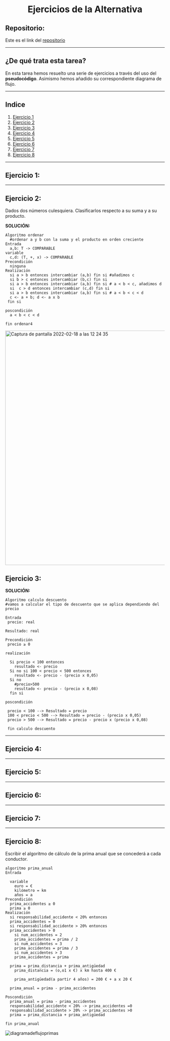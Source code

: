 <h1 align="center">	Ejercicios  de la Alternativa</h1>

<h2>Repositorio:</h2>

Este es el link del [repositorio](https://github.com/albabernal03/Alternativa-ejercicios-)
***
<h2>¿De qué trata esta tarea?</h2>

En esta tarea hemos resuelto una serie de ejercicios a través del uso del **pseudocódigo**. Asimismo hemos añadido su correspondiente diagrama de flujo.
***

## Indice
1. [Ejercicio 1](#id1)
2. [Ejercicio 2](#id2)
3. [Ejercicio 3](#id3)
4. [Ejercicio 4](#id4)
5. [Ejercicio 5](#id5)
6. [Ejercicio 6](#id6)
7. [Ejercicio 7](#id7)
8. [Ejercicio 8](#id8)

***

## Ejercicio 1:<a name="id1"></a>
***


## Ejercicio 2:<a name="id2"></a> 
Dados dos números culesquiera.
Clasificarlos respecto a su suma y a su producto.

**SOLUCIÓN:**
```
Algoritmo ordenar
  #ordenar a y b con la suma y el producto en orden creciente
Entrada
  a,b: T -> COMPARABLE
variable
  c,d: (T, +, x) -> COMPARABLE
Precondición
  ninguna
Realización
  si a > b entonces intercambiar (a,b) fin si #añadimos c
  si b > c entonces intercambiar (b,c) fin si 
  si a > b entonces intercambiar (a,b) fin si # a < b < c, añadimos d
  si  c > d entonces intercambiar (c,d) fin si
  si a > b entonces intercambiar (a,b) fin si # a < b < c < d
  c <- a + b; d <- a x b
 fin si 

poscondición
  a < b < c < d

fin ordenar4 
```
<img width="739" alt="Captura de pantalla 2022-02-18 a las 12 24 35" src="https://user-images.githubusercontent.com/91721668/154678490-577d4439-49ac-42af-87e6-3cece4e09a7d.png">


## Ejercicio 3:<a name="id3"></a>

**SOLUCIÓN:**
```
Algoritmo calculo descuento
#vamos a calcular el tipo de descuento que se aplica dependiendo del precio

Entrada
 precio: real 

Resultado: real

Precondición 
 precio ≥ 0

realización

  Si precio < 100 entonces
    resultado <- precio
  Si no si 100 < precio < 500 entonces
    resultado <- precio - (precio x 0,05)
  Si no
    #precio>500
    resultado <- precio - (precio x 0,08)
  fin si
  
poscondición

 precio < 100 --> Resultado = precio
 100 < precio < 500 --> Resultado = precio - (precio x 0,05)
 precio > 500 --> Resultado = precio - precio x (precio x 0,08)

 fin calculo descuento
 ``` 
 ***

## Ejercicio 4:<a name="id4"></a>
***

## Ejercicio 5:<a name="id5"></a>
***

## Ejercicio 6:<a name="id6"></a>
***

## Ejercicio 7:<a name="id7"></a>
***

## Ejercicio 8:<a name="id8"></a>
Escribir el algoritmo de cálculo de la prima anual que se concederá a cada conductor.
```
algoritmo prima_anual
Entrada

  variable
    euro = €
    kilómetro = km
    años = a
Precondición
  prima_accidentes ≥ 0
  prima ≥ 0
Realización
  si responsabilidad_accidente < 20% entonces
  prima_accidentes = 0
  si responsabilidad_accidente > 20% entonces
  prima_accidentes > 0 
    si num_accidentes = 2
    prima_accidentes = prima / 2
    si num_accidentes = 3
    prima_accidentes = prima / 3
    si num_accidentes > 3
    prima_accidentes = prima

  prima = prima_distancia + prima_antigüedad
    prima_distancia = (o,o1 x €) x km hasta 400 €

    prima_antigüedad(a partir 4 años) = 200 € + a x 20 €

  prima_anual = prima - prima_accidentes

Poscondición
  prima_anual = prima - prima_accidentes
  responsabilidad_accidente < 20% -> prima_accidentes =0
  responsabilidad_accidente > 20% -> prima_accidentes >0
  prima = prima_distancia + prima_antigüedad

fin prima_anual
```

![diagramadeflujoprimas](https://user-images.githubusercontent.com/91721668/154678448-b81ff449-1302-43bd-ab6f-639ef2fb4a7f.png)


